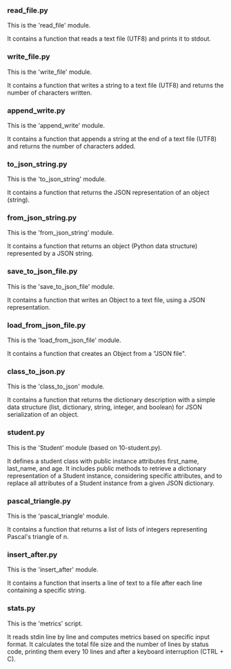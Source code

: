 ### read_file.py
This is the 'read_file' module.

It contains a function that reads a text file (UTF8) and prints it to stdout.

### write_file.py
This is the 'write_file' module.

It contains a function that writes a string to a text file (UTF8) and returns the number of characters written.

### append_write.py
This is the 'append_write' module.

It contains a function that appends a string at the end of a text file (UTF8) and returns the number of characters added.

### to_json_string.py
This is the 'to_json_string' module.

It contains a function that returns the JSON representation of an object (string).

### from_json_string.py
This is the 'from_json_string' module.

It contains a function that returns an object (Python data structure) represented by a JSON string.

### save_to_json_file.py
This is the 'save_to_json_file' module.

It contains a function that writes an Object to a text file, using a JSON representation.

### load_from_json_file.py
This is the 'load_from_json_file' module.

It contains a function that creates an Object from a "JSON file".

### class_to_json.py
This is the 'class_to_json' module.

It contains a function that returns the dictionary description with a simple data structure (list, dictionary, string, integer, and boolean) for JSON serialization of an object.

### student.py
This is the 'Student' module (based on 10-student.py).

It defines a student class with public instance attributes first_name, last_name, and age. It includes public methods to retrieve a dictionary representation of a Student instance, considering specific attributes, and to replace all attributes of a Student instance from a given JSON dictionary.

### pascal_triangle.py
This is the 'pascal_triangle' module.

It contains a function that returns a list of lists of integers representing Pascal's triangle of n.

### insert_after.py
This is the 'insert_after' module.

It contains a function that inserts a line of text to a file after each line containing a specific string.

### stats.py
This is the 'metrics' script.

It reads stdin line by line and computes metrics based on specific input format. It calculates the total file size and the number of lines by status code, printing them every 10 lines and after a keyboard interruption (CTRL + C).

